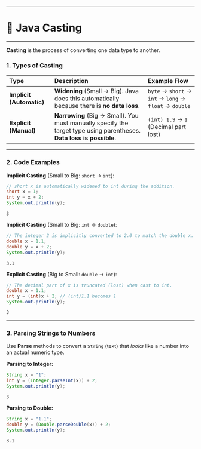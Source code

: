 
---

# 📝 Java Casting

---

**Casting** is the process of converting one data type to another.

### 1\. Types of Casting

| Type | Description | Example Flow |
| :--- | :--- | :--- |
| **Implicit (Automatic)** | **Widening** (Small $\rightarrow$ Big). Java does this automatically because there is **no data loss**. | `byte` $\rightarrow$ `short` $\rightarrow$ `int` $\rightarrow$ `long` $\rightarrow$ `float` $\rightarrow$ `double` |
| **Explicit (Manual)** | **Narrowing** (Big $\rightarrow$ Small). You must manually specify the target type using parentheses. **Data loss is possible**. | `(int) 1.9` $\rightarrow$ `1` (Decimal part lost) |

-----

### 2\. Code Examples

**Implicit Casting** (Small to Big: `short` $\rightarrow$ `int`):

```java
// short x is automatically widened to int during the addition.
short x = 1;
int y = x + 2; 
System.out.println(y);
```

```
3
```

**Implicit Casting** (Small to Big: `int` $\rightarrow$ `double`):

```java
// The integer 2 is implicitly converted to 2.0 to match the double x.
double x = 1.1;
double y = x + 2; 
System.out.println(y);
```

```
3.1
```

**Explicit Casting** (Big to Small: `double` $\rightarrow$ `int`):

```java
// The decimal part of x is truncated (lost) when cast to int.
double x = 1.1;
int y = (int)x + 2; // (int)1.1 becomes 1
System.out.println(y);
```

```
3
```

-----

### 3\. Parsing Strings to Numbers

Use **Parse** methods to convert a `String` (text) that *looks* like a number into an actual numeric type.

**Parsing to Integer:**

```java
String x = "1";
int y = (Integer.parseInt(x)) + 2;
System.out.println(y);
```

```
3
```

**Parsing to Double:**

```java
String x = "1.1";
double y = (Double.parseDouble(x)) + 2;
System.out.println(y);
```

```
3.1
```